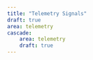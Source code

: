```yaml
---
title: "Telemetry Signals"
draft: true
area: telemetry
cascade:
    area: telemetry
    draft: true
---
```

